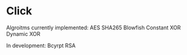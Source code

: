 # Click

Algroitms currently implemented:
AES
SHA265
Blowfish
Constant XOR
Dynamic XOR

In development:
Bcyrpt
RSA
